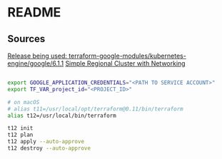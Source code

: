 # README

## Sources

[Release being used: terraform-google-modules/kubernetes-engine/google/6.1.1](https://registry.terraform.io/modules/terraform-google-modules/kubernetes-engine/google/6.1.1)
[Simple Regional Cluster with Networking](https://github.com/terraform-google-modules/terraform-google-kubernetes-engine/tree/v6.1.1/examples/simple_regional_with_networking)

```bash

export GOOGLE_APPLICATION_CREDENTIALS="<PATH TO SERVICE ACCOUNT>"
export TF_VAR_project_id="<PROJECT_ID>"

# on macOS
# alias t11=/usr/local/opt/terraform@0.11/bin/terraform
alias t12=/usr/local/bin/terraform

t12 init
t12 plan
t12 apply --auto-approve
t12 destroy --auto-approve
```
